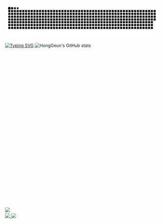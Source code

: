 <img src="https://github.com/Amborsia/Amborsia/blob/output/github-contribution-grid-snake.svg"/>

[![Typing SVG](https://readme-typing-svg.demolab.com/?lines=Welcome+To+HongGeun`s+Github)](https://git.io/typing-svg)
![HongGeun's GitHub stats](https://github-readme-stats.vercel.app/api?username=Amborsia&show_icons=true&theme=radical)

<div class="link-container">
        <a href="https://blog.naver.com/ghdrms1220" target="_blank"><svg role="img" viewBox="0 0 24 24" xmlns="http://www.w3.org/2000/svg"><img src="https://img.shields.io/badge/naver-20232a.svg?style=for-the-badge&logo=naver&logoColor=#03C75A" /><path d="M16.273 12.845 7.376 0H0v24h7.726V11.156L16.624 24H24V0h-7.727v12.845Z"/></svg>
    </div>

<div class="badge-container">
        <img src="https://img.shields.io/badge/csharp-20232a.svg?style=for-the-badge&logo=csharp&logoColor=#512BD4" />
        <img src="https://img.shields.io/badge/javascript-20232a.svg?style=for-the-badge&logo=javascript&logoColor=#F7DF1E" />
    </div>
